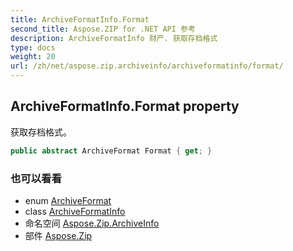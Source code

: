```yaml
---
title: ArchiveFormatInfo.Format
second_title: Aspose.ZIP for .NET API 参考
description: ArchiveFormatInfo 财产. 获取存档格式
type: docs
weight: 20
url: /zh/net/aspose.zip.archiveinfo/archiveformatinfo/format/
---
```

## ArchiveFormatInfo.Format property

获取存档格式。

```csharp
public abstract ArchiveFormat Format { get; }
```

### 也可以看看

* enum [ArchiveFormat](../../archiveformat/)
* class [ArchiveFormatInfo](../)
* 命名空间 [Aspose.Zip.ArchiveInfo](../../archiveformatinfo/)
* 部件 [Aspose.Zip](../../../)


